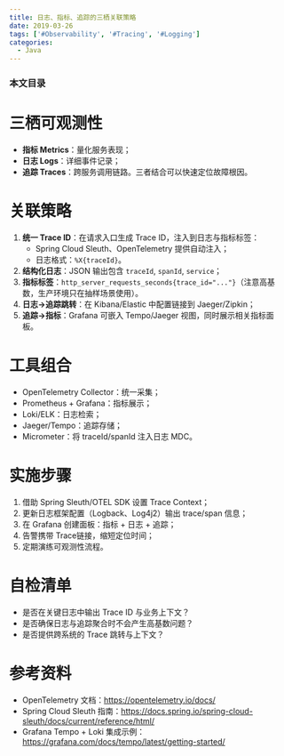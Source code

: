 ```yaml
---
title: 日志、指标、追踪的三栖关联策略
date: 2019-03-26
tags: ['#Observability', '#Tracing', '#Logging']
categories:
  - Java
---
```


### 本文目录
<!-- toc -->

# 三栖可观测性
- **指标 Metrics**：量化服务表现；
- **日志 Logs**：详细事件记录；
- **追踪 Traces**：跨服务调用链路。三者结合可以快速定位故障根因。

# 关联策略
1. **统一 Trace ID**：在请求入口生成 Trace ID，注入到日志与指标标签：
   - Spring Cloud Sleuth、OpenTelemetry 提供自动注入；
   - 日志格式：`%X{traceId}`。
2. **结构化日志**：JSON 输出包含 `traceId`, `spanId`, `service`；
3. **指标标签**：`http_server_requests_seconds{trace_id="..."}`（注意高基数，生产环境只在抽样场景使用）。
4. **日志→追踪跳转**：在 Kibana/Elastic 中配置链接到 Jaeger/Zipkin；
5. **追踪→指标**：Grafana 可嵌入 Tempo/Jaeger 视图，同时展示相关指标面板。

# 工具组合
- OpenTelemetry Collector：统一采集；
- Prometheus + Grafana：指标展示；
- Loki/ELK：日志检索；
- Jaeger/Tempo：追踪存储；
- Micrometer：将 traceId/spanId 注入日志 MDC。 

# 实施步骤
1. 借助 Spring Sleuth/OTEL SDK 设置 Trace Context；
2. 更新日志框架配置（Logback、Log4j2）输出 trace/span 信息；
3. 在 Grafana 创建面板：指标 + 日志 + 追踪；
4. 告警携带 Trace链接，缩短定位时间；
5. 定期演练可观测性流程。 

# 自检清单
- 是否在关键日志中输出 Trace ID 与业务上下文？
- 是否确保日志与追踪聚合时不会产生高基数问题？
- 是否提供跨系统的 Trace 跳转与上下文？

# 参考资料
- OpenTelemetry 文档：https://opentelemetry.io/docs/
- Spring Cloud Sleuth 指南：https://docs.spring.io/spring-cloud-sleuth/docs/current/reference/html/
- Grafana Tempo + Loki 集成示例：https://grafana.com/docs/tempo/latest/getting-started/
